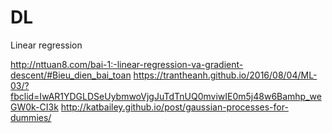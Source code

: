# DL
Linear regression

http://nttuan8.com/bai-1:-linear-regression-va-gradient-descent/#Bieu_dien_bai_toan
https://trantheanh.github.io/2016/08/04/ML-03/?fbclid=IwAR1YDGLDSeUybmwoVjgJuTdTnUQ0mviwIE0m5j48w6Bamhp_weGW0k-CI3k
http://katbailey.github.io/post/gaussian-processes-for-dummies/
